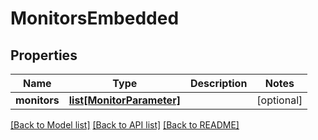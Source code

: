 # MonitorsEmbedded

## Properties
Name | Type | Description | Notes
------------ | ------------- | ------------- | -------------
**monitors** | [**list[MonitorParameter]**](MonitorParameter.md) |  | [optional] 

[[Back to Model list]](../../README.md#documentation-for-models) [[Back to API list]](../../README.md#documentation-for-api-endpoints) [[Back to README]](../../README.md)



